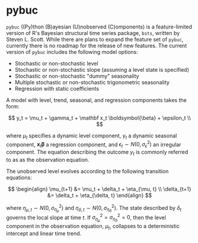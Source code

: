 # pybuc
<code/>pybuc</code> ((Py)thon (B)ayesian (U)nobserved (C)omponents) is a feature-limited version of R's Bayesian structural time series package, <code/>bsts</code>, written by Steven L. Scott. While there are plans to expand the feature set of <code/>pybuc</code>, currently there is no roadmap for the release of new features. The current version of <code/>pybuc</code> includes the following model options: 

<ul>
    <li>Stochastic or non-stochastic level</li>
    <li>Stochastic or non-stochastic slope (assuming a level state is specified)</li>
    <li>Stochastic or non-stochastic "dummy" seasonality</li>
    <li>Multiple stochastic or non-stochastic trigonometric seasonality</li>
    <li>Regression with static coefficients</li>
</ul>

A model with level, trend, seasonal, and regression components takes the form:

$$
y_t = \mu_t + \gamma_t + \mathbf x_t \boldsymbol{\beta} + \epsilon_t \\
$$

where $\mu_t$ specifies a dynamic level component, $\gamma_t$ a dynamic seasonal component, $\mathbf x_t \boldsymbol{\beta}$ a regression component, and $\epsilon_t \sim N(0, \sigma_{\epsilon}^2)$ an irregular component. The equation describing the outcome $y_t$ is commonly referred to as as the observation equation. 

The unobserved level evolves according to the following transition equations:

$$
\begin{align}
    \mu_{t+1} &= \mu_t + \delta_t + \eta_{\mu, t} \\
    \delta_{t+1} &= \delta_t + \eta_{\delta, t}
\end{align}
$$

where $\eta_{\mu, t} \sim N(0, \sigma_{\eta_\mu}^2)$ and $\eta_{\delta, t} \sim N(0, \sigma_{\eta_\delta}^2)$. The state described by $\delta_t$ governs the local slope at time $t$. If $\sigma_{\eta_\mu}^2 = \sigma_{\eta_\delta}^2 = 0$, then the level component in the observation equation, $\mu_t$, collapses to a deterministic intercept and linear time trend.
